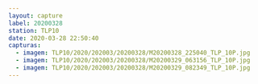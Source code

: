```yaml
---
layout: capture
label: 20200328
station: TLP10
date: 2020-03-28 22:50:40
capturas:
  - imagem: TLP10/2020/202003/20200328/M20200328_225040_TLP_10P.jpg
  - imagem: TLP10/2020/202003/20200328/M20200329_063156_TLP_10P.jpg
  - imagem: TLP10/2020/202003/20200328/M20200329_082349_TLP_10P.jpg
---
```


